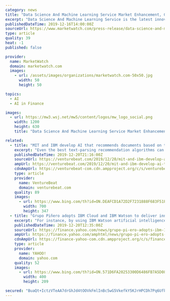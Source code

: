 ```yaml
---
category: news
title: "Data Science And Machine Learning Service Market Enhancement, Growth, Demand and Developments by 2025"
excerpt: "Data Science And Machine Learning Service is the latest innovation that seeks to compete in the delivery of financial services with traditional economic techniques. This report segments the market on the basis ofTypesare: Consulting, Management Solution and Other. On The basis Of Application, the market is segmented into: Banking, Insurance ..."
publishedDateTime: 2019-12-16T14:00:00Z
sourceUrl: https://www.marketwatch.com/press-release/data-science-and-machine-learning-service-market-enhancement-growth-demand-and-developments-by-2025-2019-12-16
type: article
quality: 39
heat: -1
published: false

provider:
  name: MarketWatch
  domain: marketwatch.com
  images:
    - url: /assets/images/organizations/marketwatch.com-50x50.jpg
      width: 50
      height: 50

topics:
  - AI
  - AI in Finance

images:
  - url: https://mw3.wsj.net/mw5/content/logos/mw_logo_social.png
    width: 1200
    height: 630
    title: "Data Science And Machine Learning Service Market Enhancement, Growth, Demand and Developments by 2025"

related:
  - title: "MIT and IBM develop AI that recommends documents based on topic"
    excerpt: "Even the best text-parsing recommendation algorithms can be stymied by data sets of a certain size. In an effort to to deliver faster, better classification performance than the bulk of existing methods, a team at the MIT-IBM Watson AI Lab and MIT’s Geometric Data Processing Group devised a technique that combines popular AI tools including ..."
    publishedDateTime: 2019-12-20T21:16:00Z
    sourceUrl: https://venturebeat.com/2019/12/20/mit-and-ibm-develop-ai-that-recommends-documents-based-on-topic/
    ampUrl: https://venturebeat.com/2019/12/20/mit-and-ibm-develop-ai-that-recommends-documents-based-on-topic/amp/
    cdnAmpUrl: https://venturebeat-com.cdn.ampproject.org/c/s/venturebeat.com/2019/12/20/mit-and-ibm-develop-ai-that-recommends-documents-based-on-topic/amp/
    type: article
    provider:
      name: VentureBeat
      domain: venturebeat.com
    quality: 89
    images:
      - url: https://www.bing.com/th?id=ON.DEAFCD1A72D2F7231888F683F51FE564
        width: 700
        height: 347
  - title: "Grupo Piñero adopts IBM Cloud and IBM Watson to deliver innovative travel experiences"
    excerpt: "For instance, by using IBM Watson artificial intelligence and business analytics solutions on the IBM public cloud, Grupo Piñero will work with client data to better understand traveler behavior and offer guests a best-in-class service by creating new applications. Grupo Piñero is also adopting the IBM Cloud Pak for Applications running on ..."
    publishedDateTime: 2019-12-20T12:35:00Z
    sourceUrl: https://finance.yahoo.com/news/grupo-pi-ero-adopts-ibm-140000965.html
    ampUrl: https://finance.yahoo.com/amphtml/news/grupo-pi-ero-adopts-ibm-140000965.html
    cdnAmpUrl: https://finance-yahoo-com.cdn.ampproject.org/c/s/finance.yahoo.com/amphtml/news/grupo-pi-ero-adopts-ibm-140000965.html
    type: article
    provider:
      name: YAHOO!
      domain: yahoo.com
    quality: 52
    images:
      - url: https://www.bing.com/th?id=ON.571D6FA20253300D6486FB7A5D08E4CA
        width: 400
        height: 209

secured: "BuaQt+IctzVTeAA7drGhJd4tOOVkFmlInBc5wG5VkefkY5KJrHPCDh7Pq6Ufk8YPwxoZXVoSMGuqsO1o9feXPUWLLU5oaxZUuXJ5J8Q2CePyzk1ey4xjZHEhXO/z9dcqWSkPvdTaZ4P9BFxpoR0q+otC/nEbNttdt+4TQkd57aYAz/ztUAPhKxxU4KD5PJVO6kZoESa2uhwHAlL2ObwVdNwAMRVAgheM8G2j+s7QNYPI6wDj44wrUt7BJvlpTXYDVFIhsaoUPXrsEZ8pcxo80g==;oKvI2Xz144oKCezW6R5C6Q=="
---
```


